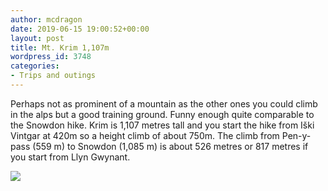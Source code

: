 ```yaml
---
author: mcdragon
date: 2019-06-15 19:00:52+00:00
layout: post
title: Mt. Krim 1,107m
wordpress_id: 3748
categories:
- Trips and outings
---
```





Perhaps not as prominent of a mountain as the other ones you could climb in the alps but a good training ground. Funny enough quite comparable to the Snowdon hike. Krim is 1,107 metres tall and you start the hike from Iški Vintgar at 420m so a height climb of about 750m. The climb from Pen-y-pass (559 m) to Snowdon (1,085 m) is about 526 metres or 817 metres if you start from Llyn Gwynant.

![](https://img.mcdowell.si/2019/06/2019-06-15-12.04.09-576x1024.jpg)

